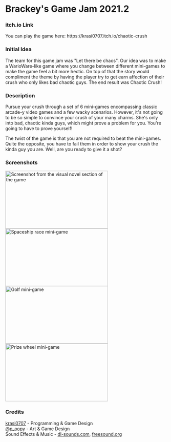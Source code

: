 # Brackey's Game Jam 2021.2
<h3>itch.io Link</h3>
<p>
You can play the game here: https://krasi0707.itch.io/chaotic-crush
</p>
<h3>Initial Idea</h3>
<p>
The team for this game jam was "Let there be chaos". Our idea was to make a WarioWare-like game where you change between different mini-games to make the game feel a bit more hectic. On top of that the story would compliment the theme by having the player try to get earn affection of their crush who only likes bad chaotic guys. The end result was Chaotic Crush!
</p>
<h3>Description</h3>
<p>
Pursue your crush through a set of 6 mini-games encompassing classic arcade-y video games and a few wacky scenarios. However, it's not going to be so simple to convince your crush of your many charms. She's only into bad, chaotic kinda guys, which might prove a problem for you. You're going to have to prove yourself!
</p>
<p>
The twist of the game is that you are not required to beat the mini-games. Quite the opposite, you have to fail them in order to show your crush the kinda guy you are. Well, are you ready to give it a shot?
</p>
<h3>Screenshots</h3>
<div>
<img src="https://img.itch.zone/aW1hZ2UvMTE3NzQzNy82ODU2MDI0LnBuZw==/347x500/d13PIA.png" alt="Screenshot from the visual novel section of the game" width="320" height="180">
<img src="https://img.itch.zone/aW1hZ2UvMTE3NzQzNy82ODU2MDI2LnBuZw==/347x500/22xu44.png" alt="Spaceship race mini-game" width="320" height="180">
<img src="https://img.itch.zone/aW1hZ2UvMTE3NzQzNy82ODU2MDI1LnBuZw==/347x500/nUGpkF.png" alt="Golf mini-game" width="320" height="180">
<img src="https://img.itch.zone/aW1hZ2UvMTE3NzQzNy82ODU2NjE1LnBuZw==/347x500/Tg4MMR.png" alt="Prize wheel mini-game" width="320" height="180">
</div>
<h3>Credits</h3>
<p>
<a href="https://github.com/krasi070" target="_blank">krasi0707</a> - Programming & Game Design
<br>
<a href="https://www.artstation.com/p_oopy" target="_blank">@p_oopy</a> - Art & Game Design
<br>
Sound Effects & Music - <a href="https://www.dl-sounds.com/" target="_blank">dl-sounds.com</a>, <a href="https://freesound.org/" target="_blank">freesound.org</a>
</p>
